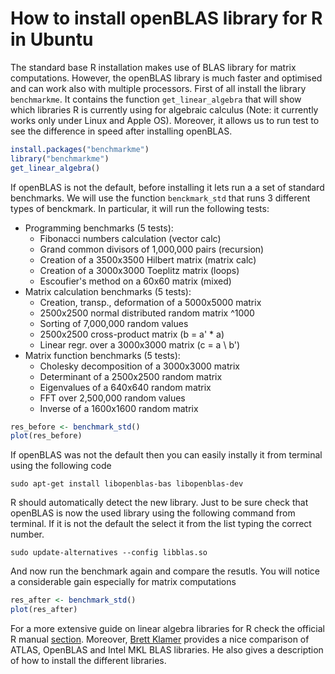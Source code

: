 # How to install openBLAS library for R in Ubuntu

The standard base R installation makes use of BLAS library for matrix computations. However, the openBLAS library is much faster and optimised and can work also with multiple processors. First of all install the library `benchmarkme`. It contains the function `get_linear_algebra` that will show which libraries R is currently using for algebraic calculus (Note: it currently works only under Linux and Apple OS). Moreover, it allows us to run test to see the difference in speed after installing openBLAS.

```r
install.packages("benchmarkme")
library("benchmarkme")
get_linear_algebra()
```
If openBLAS is not the default, before installing it lets run a a set of standard benchmarks. We will use the function `benckmark_std` that runs 3 different types of benckmark. In particular, it will run the following tests:

* Programming benchmarks (5 tests):
  * Fibonacci numbers calculation (vector calc)
  * Grand common divisors of 1,000,000 pairs (recursion)
  * Creation of a 3500x3500 Hilbert matrix (matrix calc)
  * Creation of a 3000x3000 Toeplitz matrix (loops)
  * Escoufier's method on a 60x60 matrix (mixed)
* Matrix calculation benchmarks (5 tests):
	* Creation, transp., deformation of a 5000x5000 matrix
	* 2500x2500 normal distributed random matrix ^1000
	* Sorting of 7,000,000 random values
	* 2500x2500 cross-product matrix (b = a' * a)
	* Linear regr. over a 3000x3000 matrix (c = a \ b')
* Matrix function benchmarks (5 tests):
	* Cholesky decomposition of a 3000x3000 matrix
	* Determinant of a 2500x2500 random matrix
	* Eigenvalues of a 640x640 random matrix
	* FFT over 2,500,000 random values
	* Inverse of a 1600x1600 random matrix

```r
res_before <- benchmark_std()
plot(res_before)
```

If openBLAS was not the default then you can easily instally it from terminal using the following code

```
sudo apt-get install libopenblas-bas libopenblas-dev
```

R should automatically detect the new library. Just to be sure check that openBLAS is now the used library using the following command from terminal. If it is not the default the select it from the list typing the correct number.

```
sudo update-alternatives --config libblas.so
```

And now run the benchmark again and compare the resutls. You will notice a considerable gain especially for matrix computations

```r
res_after <- benchmark_std()
plot(res_after)
```

For a more extensive guide on linear algebra libraries for R check the official R manual [section](https://cran.r-project.org/doc/manuals/r-release/R-admin.html#Linear-algebra). Moreover, [Brett Klamer](http://brettklamer.com/diversions/statistical/faster-blas-in-r/) provides a nice comparison of ATLAS, OpenBLAS and Intel MKL BLAS libraries. He also gives a description of how to install the different libraries.
